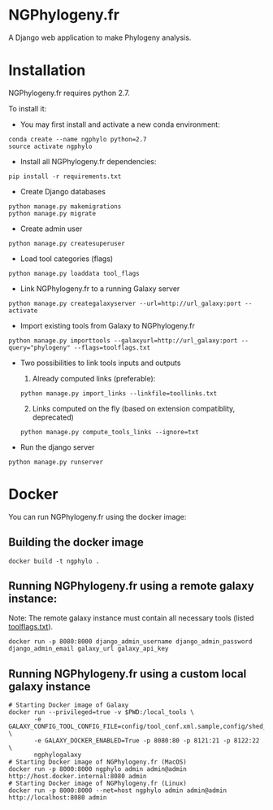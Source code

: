 # NGPhylogeny.fr


A Django web application to make Phylogeny analysis.

# Installation

NGPhylogeny.fr requires python 2.7.

To install it:

* You may first install and activate a new conda environment:

```
conda create --name ngphylo python=2.7
source activate ngphylo
```

* Install all NGPhylogeny.fr dependencies:

```
pip install -r requirements.txt
```

* Create Django databases

```
python manage.py makemigrations
python manage.py migrate
```

* Create admin user

```
python manage.py createsuperuser
```

* Load tool categories (flags)

```
python manage.py loaddata tool_flags
```

* Link NGPhylogeny.fr to a running Galaxy server

```
python manage.py creategalaxyserver --url=http://url_galaxy:port --activate
```

* Import existing tools from Galaxy to NGPhylogeny.fr

```
python manage.py importtools --galaxyurl=http://url_galaxy:port --query="phylogeny" --flags=toolflags.txt
```

* Two possibilities to link tools inputs and outputs

  1. Already computed links (preferable):

  ```
  python manage.py import_links --linkfile=toollinks.txt
  ```

  2. Links computed on the fly (based on extension compatiblity, deprecated)

  ```
  python manage.py compute_tools_links --ignore=txt
  ```

* Run the django server

```
python manage.py runserver
```

# Docker

You can run NGPhylogeny.fr using the docker image:

## Building the docker image

```
docker build -t ngphylo .
```

## Running NGPhylogeny.fr using a remote galaxy instance:

Note: The remote galaxy instance must contain all necessary tools (listed [toolflags.txt](here)).

```
docker run -p 8080:8000 django_admin_username django_admin_password django_admin_email galaxy_url galaxy_api_key
```

## Running NGPhylogeny.fr using a custom local galaxy instance
```
# Starting Docker image of Galaxy
docker run --privileged=true -v $PWD:/local_tools \
       -e GALAXY_CONFIG_TOOL_CONFIG_FILE=config/tool_conf.xml.sample,config/shed_tool_conf.xml.sample,/local_tools/tool_conf.xml \
       -e GALAXY_DOCKER_ENABLED=True -p 8080:80 -p 8121:21 -p 8122:22 \
       ngphylogalaxy
# Starting Docker image of NGPhylogeny.fr (MacOS)
docker run -p 8000:8000 ngphylo admin admin@admin http://host.docker.internal:8080 admin
# Starting Docker image of NGPhylogeny.fr (Linux)
docker run -p 8000:8000 --net=host ngphylo admin admin@admin http://localhost:8080 admin
```


